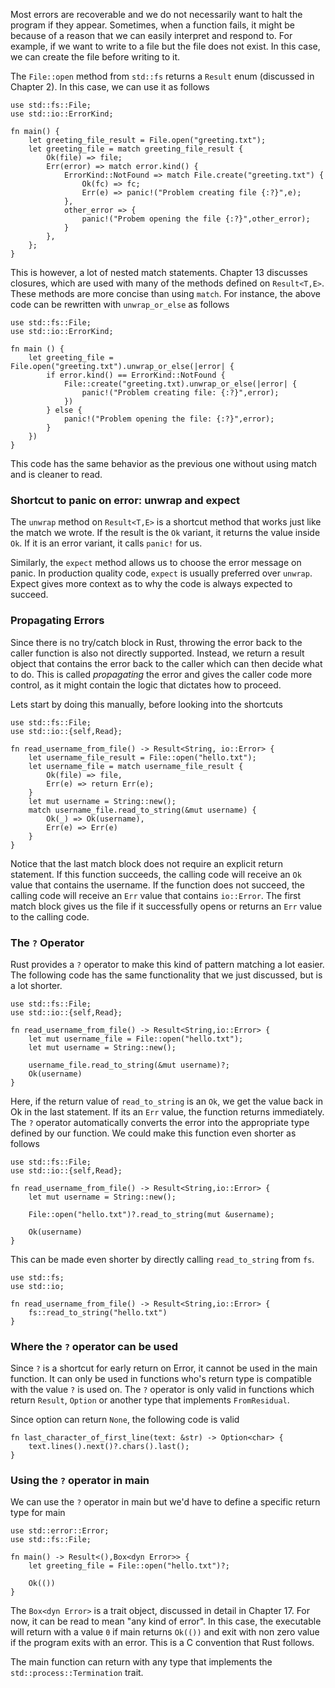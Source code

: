 Most errors are recoverable and we do not necessarily want to halt the program if they appear. Sometimes, when a function fails, it might be because of a reason that we can easily interpret and respond to. For example, if we want to write to a file but the file does not exist. In this case, we can create the file before writing to it.

The `File::open` method from `std::fs` returns a `Result` enum (discussed in Chapter 2). In this case, we can use it as follows
```
use std::fs::File;
use std::io::ErrorKind;

fn main() {
    let greeting_file_result = File.open("greeting.txt");
    let greeting_file = match greeting_file_result {
        Ok(file) => file;
        Err(error) => match error.kind() {
            ErrorKind::NotFound => match File.create("greeting.txt") {
                Ok(fc) => fc;
                Err(e) => panic!("Problem creating file {:?}",e);
            },
            other_error => {
                panic!("Probem opening the file {:?}",other_error);
            }
        },
    };
}
```

This is however, a lot of nested match statements. Chapter 13 discusses closures, which are used with many of the methods defined on `Result<T,E>`. These methods are more concise than using `match`. For instance, the above code can be rewritten with `unwrap_or_else` as follows

```
use std::fs::File;
use std::io::ErrorKind;

fn main () {
    let greeting_file = File.open("greeting.txt").unwrap_or_else(|error| {
        if error.kind() == ErrorKind::NotFound {
            File::create("greeting.txt).unwrap_or_else(|error| {
                panic!("Problem creating file: {:?}",error);
            })
        } else {
            panic!("Problem opening the file: {:?}",error);
        }
    })
}
```
This code has the same behavior as the previous one without using match and is cleaner to read.

### Shortcut to panic on error: unwrap and expect

The `unwrap` method on `Result<T,E>` is a shortcut method that works just like the match we wrote. If the result is the `Ok` variant, it returns the value inside `Ok`. If it is an error variant, it calls `panic!` for us.

Similarly, the `expect` method allows us to choose the error message on panic. In production quality code, `expect` is usually preferred over `unwrap`. Expect gives more context as to why the code is always expected to succeed.

### Propagating Errors
Since there is no try/catch block in Rust, throwing the error back to the caller function is also not directly supported. Instead, we return a result object that contains the error back to the caller which can then decide what to do. This is called _propagating_ the error and gives the caller code more control, as it might contain the logic that dictates how to proceed.

Lets start by doing this manually, before looking into the shortcuts
```
use std::fs::File;
use std::io::{self,Read};

fn read_username_from_file() -> Result<String, io::Error> {
    let username_file_result = File::open("hello.txt");
    let username_file = match username_file_result {
        Ok(file) => file,
        Err(e) => return Err(e);
    }
    let mut username = String::new();
    match username_file.read_to_string(&mut username) {
        Ok(_) => Ok(username),
        Err(e) => Err(e)
    }
}
```

Notice that the last match block does not require an explicit return statement. If this function succeeds, the calling code will receive an `Ok` value that contains the username. If the function does not succeed, the calling code will receive an `Err` value that contains `io::Error`. The first match block gives us the file if it successfully opens or returns an `Err` value to the calling code.

### The `?` Operator
Rust provides a `?` operator to make this kind of pattern matching a lot easier. The following code has the same functionality that we just discussed, but is a lot shorter.

```
use std::fs::File;
use std::io::{self,Read};

fn read_username_from_file() -> Result<String,io::Error> {
    let mut username_file = File::open("hello.txt");
    let mut username = String::new();

    username_file.read_to_string(&mut username)?;
    Ok(username)
}

```

Here, if the return value of `read_to_string` is an `Ok`, we get the value back in Ok in the last statement. If its an `Err` value, the function returns immediately. The `?` operator automatically converts the error into the appropriate type defined by our function. We could make this function even shorter as follows

```
use std::fs::File;
use std::io::{self,Read};

fn read_username_from_file() -> Result<String,io::Error> {
    let mut username = String::new();

    File::open("hello.txt")?.read_to_string(mut &username);
    
    Ok(username)
}
```

This can be made even shorter by directly calling `read_to_string` from `fs`.

```
use std::fs;
use std::io;

fn read_username_from_file() -> Result<String,io::Error> {
    fs::read_to_string("hello.txt")
}

```

### Where the `?` operator can be used
Since `?` is a shortcut for early return on Error, it cannot be used in the main function. It can only be used in functions who's return type is compatible with the value `?` is used on. The `?` operator is only valid in functions which return `Result`, `Option` or another type that implements `FromResidual`.

Since option can return `None`, the following code is valid

```
fn last_character_of_first_line(text: &str) -> Option<char> {
    text.lines().next()?.chars().last();
}
```

### Using the `?` operator in main

We can use the `?` operator in main but we'd have to define a specific return type for main

```
use std::error::Error;
use std::fs::File;

fn main() -> Result<(),Box<dyn Error>> {
    let greeting_file = File::open("hello.txt")?;

    Ok(())
}
```

The `Box<dyn Error>` is a trait object, discussed in detail in Chapter 17. For now, it can be read to mean "any kind of error". In this case, the executable will return with a value `0` if main returns `Ok(())` and exit with non zero value if the program exits with an error. This is a C convention that Rust follows.

The main function can return with any type that implements the `std::process::Termination` trait.